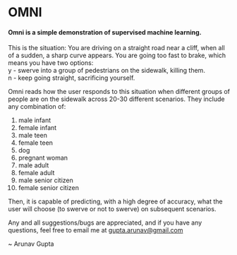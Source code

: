 # OMNI

#### Omni is a simple demonstration of supervised machine learning.

This is the situation: You are driving on a straight road near a cliff, when all of a sudden, a sharp curve appears. You are going too fast to brake, which means you have two options:  
y - swerve into a group of pedestrians on the sidewalk, killing them.  
n - keep going straight, sacrificing yourself.

Omni reads how the user responds to this situation when different groups of people are on the sidewalk across 20-30 different scenarios. They include any combination of:
  1. male infant
  2. female infant
  3. male teen
  4. female teen
  5. dog
  6. pregnant woman
  7. male adult
  8. female adult
  9. male senior citizen
  10. female senior citizen

Then, it is capable of predicting, with a high degree of accuracy, what the user will choose (to swerve or not to swerve) on subsequent scenarios.

Any and all suggestions/bugs are appreciated, and if you have any questions, feel free to email me at <gupta.arunav@gmail.com>

  ~ Arunav Gupta
